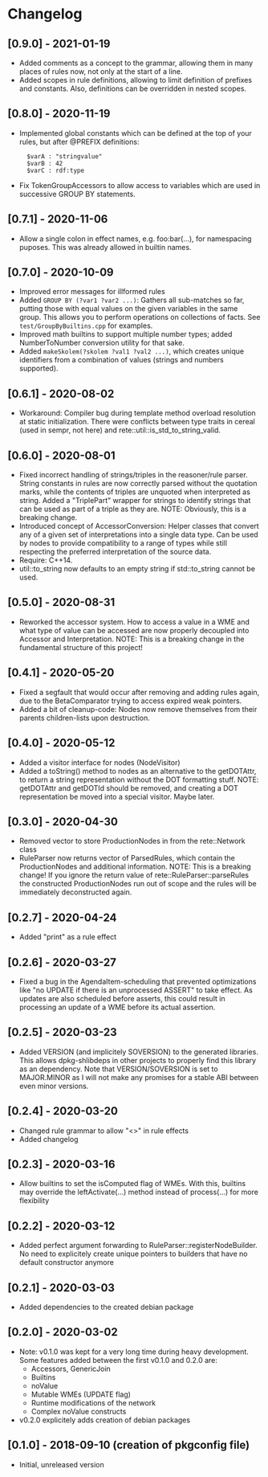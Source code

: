 # Changelog

## [0.9.0] - 2021-01-19

- Added comments as a concept to the grammar, allowing them in many places of
  rules now, not only at the start of a line.
- Added scopes in rule definitions, allowing to limit definition of prefixes
  and constants. Also, definitions can be overridden in nested scopes.

## [0.8.0] - 2020-11-19

- Implemented global constants which can be defined at the top of your rules,
  but after @PREFIX definitions:
  ```
    $varA : "stringvalue"
    $varB : 42
    $varC : rdf:type
  ```
- Fix TokenGroupAccessors to allow access to variables which are used in
  successive GROUP BY statements.

## [0.7.1] - 2020-11-06

- Allow a single colon in effect names, e.g. foo:bar(...), for namespacing
  puposes. This was already allowed in builtin names.

## [0.7.0] - 2020-10-09

- Improved error messages for illformed rules
- Added `GROUP BY (?var1 ?var2 ...)`: Gathers all sub-matches so far, putting
  those with equal values on the given variables in the same group. This allows
  you to perform operations on collections of facts.
  See `test/GroupByBuiltins.cpp` for examples.
- Improved math builtins to support multiple number types; added NumberToNumber
  conversion utility for that sake.
- Added `makeSkolem(?skolem ?val1 ?val2 ...)`, which creates unique identifiers
  from a combination of values (strings and numbers supported).


## [0.6.1] - 2020-08-02

- Workaround: Compiler bug during template method overload resolution at
  static initialization. There were conflicts between type traits in cereal
  (used in sempr, not here) and rete::util::is\_std\_to\_string\_valid.

## [0.6.0] - 2020-08-01

- Fixed incorrect handling of strings/triples in the reasoner/rule parser.
  String constants in rules are now correctly parsed without the quotation
  marks, while the contents of triples are unquoted when interpreted as string.
  Added a "TriplePart" wrapper for strings to identify strings that can be used
  as part of a triple as they are.
  NOTE: Obviously, this is a breaking change.
- Introduced concept of AccessorConversion: Helper classes that convert any of
  a given set of interpretations into a single data type. Can be used by nodes
  to provide compatibility to a range of types while still respecting the
  preferred interpretation of the source data.
- Require: C++14.
- util::to\_string now defaults to an empty string if std::to\_string cannot be
  used.

## [0.5.0] - 2020-08-31

- Reworked the accessor system. How to access a value in a WME and what type of
  value can be accessed are now properly decoupled into Accessor and
  Interpretation.
  NOTE: This is a breaking change in the fundamental structure of this project!


## [0.4.1] - 2020-05-20

- Fixed a segfault that would occur after removing and adding rules again,
  due to the BetaComparator trying to access expired weak pointers.
- Added a bit of cleanup-code: Nodes now remove themselves from their parents
  children-lists upon destruction.

## [0.4.0] - 2020-05-12

- Added a visitor interface for nodes (NodeVisitor)
- Added a toString() method to nodes as an alternative to the getDOTAttr,
  to return a string representation without the DOT formatting stuff.
  NOTE: getDOTAttr and getDOTId should be removed, and creating a DOT
        representation be moved into a special visitor. Maybe later.

## [0.3.0] - 2020-04-30

- Removed vector to store ProductionNodes in from the rete::Network class
- RuleParser now returns vector of ParsedRules, which contain the
  ProductionNodes and additional information.
  NOTE: This is a breaking change! If you ignore the return value of
        rete::RuleParser::parseRules the constructed ProductionNodes run out
        of scope and the rules will be immediately deconstructed again.

## [0.2.7] - 2020-04-24

- Added "print" as a rule effect

## [0.2.6] - 2020-03-27

- Fixed a bug in the AgendaItem-scheduling that prevented optimizations like
  "no UPDATE if there is an unprocessed ASSERT" to take effect. As updates are
  also scheduled before asserts, this could result in processing an update of
  a WME before its actual assertion.

## [0.2.5] - 2020-03-23

- Added VERSION (and implicitely SOVERSION) to the generated libraries. This
  allows dpkg-shlibdeps in other projects to properly find this library as an
  dependency. Note that VERSION/SOVERSION is set to MAJOR.MINOR as I will not
  make any promises for a stable ABI between even minor versions.

## [0.2.4] - 2020-03-20

- Changed rule grammar to allow "<>" in rule effects
- Added changelog

## [0.2.3] - 2020-03-16

- Allow builtins to set the isComputed flag of WMEs. With this, builtins may
  override the leftActivate(...) method instead of process(...) for more
  flexibility

## [0.2.2] - 2020-03-12

- Added perfect argument forwarding to RuleParser::registerNodeBuilder.
  No need to explicitely create unique pointers to builders that have no default
  constructor anymore

## [0.2.1] - 2020-03-03

- Added dependencies to the created debian package

## [0.2.0] - 2020-03-02

- Note: v0.1.0 was kept for a very long time during heavy development.
  Some features added between the first v0.1.0 and 0.2.0 are:
  - Accessors, GenericJoin
  - Builtins
  - noValue
  - Mutable WMEs (UPDATE flag)
  - Runtime modifications of the network
  - Complex noValue constructs
- v0.2.0 explicitely adds creation of debian packages

## [0.1.0] - 2018-09-10 (creation of pkgconfig file)

- Initial, unreleased version
